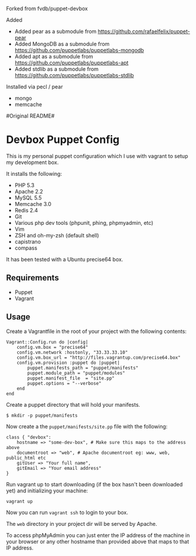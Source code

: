
Forked from fvdb/puppet-devbox

Added

* Added pear as a submodule from https://github.com/rafaelfelix/puppet-pear
* Added MongoDB as a submodule from https://github.com/puppetlabs/puppetlabs-mongodb
* Added apt as a submodule from https://github.com/puppetlabs/puppetlabs-apt
* Added stdlib as a submodule from https://github.com/puppetlabs/puppetlabs-stdlib

Installed via pecl / pear

* mongo
* memcache



#Original README#

Devbox Puppet Config
====================

This is my personal puppet configuration which I use with vagrant to setup my development box.

It installs the following:
* PHP 5.3
* Apache 2.2
* MySQL 5.5
* Memcache 3.0
* Redis 2.4
* Git
* Various php dev tools (phpunit, phing, phpmyadmin, etc)
* Vim
* ZSH and oh-my-zsh (default shell)
* capistrano
* compass

It has been tested with a Ubuntu precise64 box.

Requirements
------------

* Puppet
* Vagrant

Usage
-----

Create a Vagrantfile in the root of your project with the following contents:

```
Vagrant::Config.run do |config|
    config.vm.box = "precise64"
    config.vm.network :hostonly, "33.33.33.10"
    config.vm.box_url = "http://files.vagrantup.com/precise64.box"
    config.vm.provision :puppet do |puppet|
        puppet.manifests_path = "puppet/manifests"
        puppet.module_path = "puppet/modules"
        puppet.manifest_file  = "site.pp"
        puppet.options = "--verbose"
    end
end
```

Create a puppet directory that will hold your manifests.

```
$ mkdir -p puppet/manifests
```

Now create a the ```puppet/manifests/site.pp``` file with the following:
```
class { "devbox":
    hostname => "some-dev-box", # Make sure this maps to the address above
    documentroot => "web", # Apache documentroot eg: www, web, public_html etc
    gitUser => "Your full name",
    gitEmail => "Your email address"
}
```

Run vagrant up to start downloading (if the box hasn't been downloaded yet) and initializing your machine:
```
vagrant up
```

Now you can run ```vagrant ssh``` to login to your box.

The ```web``` directory in your project dir will be served by Apache.

To access phpMyAdmin you can just enter the IP address of the machine in your browser or any other hostname than provided above that maps to that IP address.

